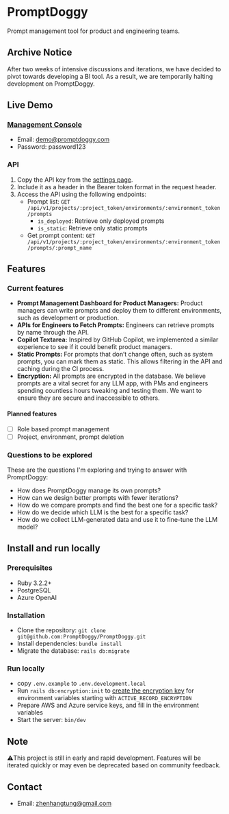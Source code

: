 # PromptDoggy
Prompt management tool for product and engineering teams.

## Archive Notice
After two weeks of intensive discussions and iterations, we have decided to pivot towards developing a BI tool. As a result, we are temporarily halting development on PromptDoggy.

## Live Demo
### [Management Console](https://demo.promptdoggy.com/login)
* Email: demo@promptdoggy.com
* Password: password123

### API
1. Copy the API key from the [settings page](https://demo.promptdoggy.com/settings).
2. Include it as a header in the Bearer token format in the request header.
3. Access the API using the following endpoints:
   * Prompt list: `GET /api/v1/projects/:project_token/environments/:environment_token/prompts`
     * `is_deployed`: Retrieve only deployed prompts
     * `is_static`: Retrieve only static prompts
   * Get prompt content: `GET /api/v1/projects/:project_token/environments/:environment_token/prompts/:prompt_name`


## Features
### Current features
- **Prompt Management Dashboard for Product Managers:** Product managers can write prompts and deploy them to different environments, such as development or production.
- **APIs for Engineers to Fetch Prompts:** Engineers can retrieve prompts by name through the API.
- **Copilot Textarea:** Inspired by GitHub Copilot, we implemented a similar experience to see if it could benefit product managers.
- **Static Prompts:** For prompts that don’t change often, such as system prompts, you can mark them as static. This allows filtering in the API and caching during the CI process.
- **Encryption:** All prompts are encrypted in the database. We believe prompts are a vital secret for any LLM app, with PMs and engineers spending countless hours tweaking and testing them. We want to ensure they are secure and inaccessible to others.

#### Planned features
- [ ] Role based prompt management
- [ ] Project, environment, prompt deletion

### Questions to be explored
These are the questions I'm exploring and trying to answer with PromptDoggy:
- How does PromptDoggy manage its own prompts?
- How can we design better prompts with fewer iterations?
- How do we compare prompts and find the best one for a specific task?
- How do we decide which LLM is the best for a specific task?
- How do we collect LLM-generated data and use it to fine-tune the LLM model?

## Install and run locally
### Prerequisites
* Ruby 3.2.2+
* PostgreSQL
* Azure OpenAI

### Installation
* Clone the repository: `git clone git@github.com:PromptDoggy/PromptDoggy.git`
* Install dependencies: `bundle install`
* Migrate the database: `rails db:migrate`

### Run locally
* copy `.env.example` to `.env.development.local`
* Run `rails db:encryption:init` to [create the encryption key](https://guides.rubyonrails.org/active_record_encryption.html) for environment variables starting with `ACTIVE_RECORD_ENCRYPTION`
* Prepare AWS and Azure service keys, and fill in the environment variables
* Start the server: `bin/dev`

## Note
⚠️This project is still in early and rapid development.
Features will be iterated quickly or may even be deprecated based on community feedback.

## Contact
* Email: zhenhangtung@gmail.com